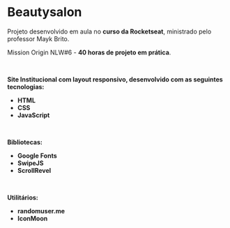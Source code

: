 <h1>Beautysalon</h1>
<p>Projeto desenvolvido em aula no <strong>curso da Rocketseat</strong>, ministrado pelo professor Mayk Brito. </p>
<p>Mission Origin NLW#6  - <strong>40 horas de projeto em prática</strong>.</p>
<br>
<strong><p>Site Institucional com layout responsivo, desenvolvido com as seguintes tecnologias:</p>
<ul>
<li>HTML</li>
<li>CSS</li>
<li>JavaScript</li>
</ul>
<br>
<p>Bibliotecas:</p>
<ul>
<li>Google Fonts</li>
<li>SwipeJS</li>
<li>ScrollRevel</li>
</ul>
<br>
<p>Utilitários:</p>
<ul>
<li>randomuser.me</li>
<li>IconMoon</li>
</ul></strong>
